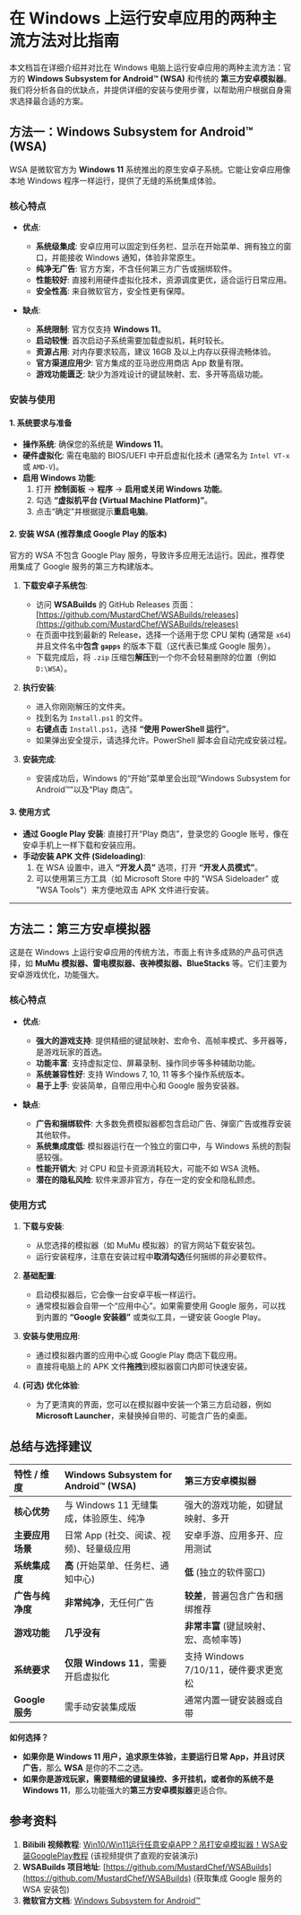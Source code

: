 # 在 Windows 上运行安卓应用的两种主流方法对比指南

本文档旨在详细介绍并对比在 Windows 电脑上运行安卓应用的两种主流方法：官方的 **Windows Subsystem for Android™ (WSA)** 和传统的 **第三方安卓模拟器**。我们将分析各自的优缺点，并提供详细的安装与使用步骤，以帮助用户根据自身需求选择最合适的方案。

## 方法一：Windows Subsystem for Android™ (WSA)

WSA 是微软官方为 **Windows 11** 系统推出的原生安卓子系统。它能让安卓应用像本地 Windows 程序一样运行，提供了无缝的系统集成体验。

### 核心特点

*   **优点**:
    *   **系统级集成**: 安卓应用可以固定到任务栏、显示在开始菜单、拥有独立的窗口，并能接收 Windows 通知，体验非常原生。
    *   **纯净无广告**: 官方方案，不含任何第三方广告或捆绑软件。
    *   **性能较好**: 直接利用硬件虚拟化技术，资源调度更优，适合运行日常应用。
    *   **安全性高**: 来自微软官方，安全性更有保障。

*   **缺点**:
    *   **系统限制**: 官方仅支持 **Windows 11**。
    *   **启动较慢**: 首次启动子系统需要加载虚拟机，耗时较长。
    *   **资源占用**: 对内存要求较高，建议 16GB 及以上内存以获得流畅体验。
    *   **官方渠道应用少**: 官方集成的亚马逊应用商店 App 数量有限。
    *   **游戏功能匮乏**: 缺少为游戏设计的键鼠映射、宏、多开等高级功能。

### 安装与使用

#### 1. 系统要求与准备

*   **操作系统**: 确保您的系统是 **Windows 11**。
*   **硬件虚拟化**: 需在电脑的 BIOS/UEFI 中开启虚拟化技术 (通常名为 `Intel VT-x` 或 `AMD-V`)。
*   **启用 Windows 功能**:
    1.  打开 **控制面板** -> **程序** -> **启用或关闭 Windows 功能**。
    2.  勾选 **“虚拟机平台 (Virtual Machine Platform)”**。
    3.  点击“确定”并根据提示**重启电脑**。

#### 2. 安装 WSA (推荐集成 Google Play 的版本)

官方的 WSA 不包含 Google Play 服务，导致许多应用无法运行。因此，推荐使用集成了 Google 服务的第三方构建版本。

1.  **下载安卓子系统包**:
    *   访问 **WSABuilds** 的 GitHub Releases 页面：[https://github.com/MustardChef/WSABuilds/releases](https://github.com/MustardChef/WSABuilds/releases)
    *   在页面中找到最新的 Release，选择一个适用于您 CPU 架构 (通常是 `x64`) 并且文件名中**包含 `gapps`** 的版本下载（这代表已集成 Google 服务）。
    *   下载完成后，将 `.zip` 压缩包**解压**到一个你不会轻易删除的位置（例如 `D:\WSA`）。

2.  **执行安装**:
    *   进入你刚刚解压的文件夹。
    *   找到名为 `Install.ps1` 的文件。
    *   **右键点击** `Install.ps1`，选择 **“使用 PowerShell 运行”**。
    *   如果弹出安全提示，请选择允许。PowerShell 脚本会自动完成安装过程。

3.  **安装完成**:
    *   安装成功后，Windows 的“开始”菜单里会出现“Windows Subsystem for Android™”以及“Play 商店”。

#### 3. 使用方式

*   **通过 Google Play 安装**: 直接打开“Play 商店”，登录您的 Google 账号，像在安卓手机上一样下载和安装应用。
*   **手动安装 APK 文件 (Sideloading)**:
    1.  在 WSA 设置中，进入 **“开发人员”** 选项，打开 **“开发人员模式”**。
    2.  可以使用第三方工具（如 Microsoft Store 中的 "WSA Sideloader" 或 "WSA Tools"）来方便地双击 APK 文件进行安装。

---

## 方法二：第三方安卓模拟器

这是在 Windows 上运行安卓应用的传统方法，市面上有许多成熟的产品可供选择，如 **MuMu 模拟器、雷电模拟器、夜神模拟器、BlueStacks** 等。它们主要为安卓游戏优化，功能强大。

### 核心特点

*   **优点**:
    *   **强大的游戏支持**: 提供精细的键鼠映射、宏命令、高帧率模式、多开器等，是游戏玩家的首选。
    *   **功能丰富**: 支持虚拟定位、屏幕录制、操作同步等多种辅助功能。
    *   **系统兼容性好**: 支持 Windows 7, 10, 11 等多个操作系统版本。
    *   **易于上手**: 安装简单，自带应用中心和 Google 服务安装器。

*   **缺点**:
    *   **广告和捆绑软件**: 大多数免费模拟器都包含启动广告、弹窗广告或推荐安装其他软件。
    *   **系统集成度低**: 模拟器运行在一个独立的窗口中，与 Windows 系统的割裂感较强。
    *   **性能开销大**: 对 CPU 和显卡资源消耗较大，可能不如 WSA 流畅。
    *   **潜在的隐私风险**: 软件来源非官方，存在一定的安全和隐私顾虑。

### 使用方式

1.  **下载与安装**:
    *   从您选择的模拟器（如 MuMu 模拟器）的官方网站下载安装包。
    *   运行安装程序，注意在安装过程中**取消勾选**任何捆绑的非必要软件。

2.  **基础配置**:
    *   启动模拟器后，它会像一台安卓平板一样运行。
    *   通常模拟器会自带一个“应用中心”。如果需要使用 Google 服务，可以找到内置的 **“Google 安装器”** 或类似工具，一键安装 Google Play。

3.  **安装与使用应用**:
    *   通过模拟器内置的应用中心或 Google Play 商店下载应用。
    *   直接将电脑上的 APK 文件**拖拽**到模拟器窗口内即可快速安装。

4.  **(可选) 优化体验**:
    *   为了更清爽的界面，您可以在模拟器中安装一个第三方启动器，例如 **Microsoft Launcher**，来替换掉自带的、可能含广告的桌面。

## 总结与选择建议

| 特性 / 维度 | Windows Subsystem for Android™ (WSA) | 第三方安卓模拟器 |
| :--- | :--- | :--- |
| **核心优势** | 与 Windows 11 无缝集成，体验原生、纯净 | 强大的游戏功能，如键鼠映射、多开 |
| **主要应用场景** | 日常 App (社交、阅读、视频)、轻量级应用 | 安卓手游、应用多开、应用测试 |
| **系统集成度** | **高** (开始菜单、任务栏、通知中心) | **低** (独立的软件窗口) |
| **广告与纯净度** | **非常纯净**，无任何广告 | **较差**，普遍包含广告和捆绑推荐 |
| **游戏功能** | **几乎没有** | **非常丰富** (键鼠映射、宏、高帧率等) |
| **系统要求** | **仅限 Windows 11**，需要开启虚拟化 | 支持 Windows 7/10/11，硬件要求更宽松 |
| **Google 服务** | 需手动安装集成版 | 通常内置一键安装器或自带 |

**如何选择？**

*   **如果你是 Windows 11 用户，追求原生体验，主要运行日常 App，并且讨厌广告**，那么 **WSA** 是你的不二之选。
*   **如果你是游戏玩家，需要精细的键鼠操控、多开挂机，或者你的系统不是 Windows 11**，那么功能强大的**第三方安卓模拟器**更适合你。

## 参考资料

1.  **Bilibili 视频教程**: [Win10/Win11运行任意安卓APP？吊打安卓模拟器！WSA安装GooglePlay教程](https://www.bilibili.com/video/BV1Az4y1L7vh) (该视频提供了直观的安装演示)
2.  **WSABuilds 项目地址**: [https://github.com/MustardChef/WSABuilds](https://github.com/MustardChef/WSABuilds) (获取集成 Google 服务的 WSA 安装包)
3.  **微软官方文档**: [Windows Subsystem for Android™️](https://docs.microsoft.com/zh-cn/windows/android/wsa/)